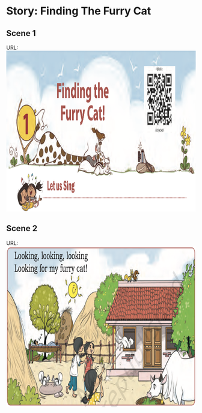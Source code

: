 # Story: Finding The Furry Cat

## Scene 1

URL: <img width="1073" height="429" alt="image" src="https://github.com/ednet-protocol/cbse-board/blob/main/pre-number-concepts/finding-the-furry-cat/furry-cat-01.png?raw=true" />


## Scene 2

URL: <img width="1073" height="429" alt="image" src="https://github.com/ednet-protocol/cbse-board/blob/main/pre-number-concepts/finding-the-furry-cat/02.png?raw=true" />
